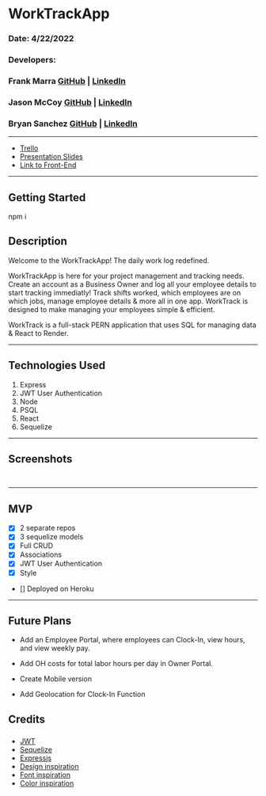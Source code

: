 # WorkTrackApp

### Date: 4/22/2022

### Developers:

### Frank Marra [GitHub](https://github.com/frankmarra) | [LinkedIn](https://www.linkedin.com/in/frankrmarra/)

### Jason McCoy [GitHub](https://github.com/MC-JSON) | [LinkedIn](https://www.linkedin.com/in/jasonwmccoy/)

### Bryan Sanchez [GitHub]() | [LinkedIn](https://www.https://www.linkedin.com/in/bryvn1xx/)

---

- [Trello](https://trello.com/b/R3ERjgEi/worktrackapp)
- [Presentation Slides](https://docs.google.com/presentation/d/1HbCL443_C0jDc6XwxrTpGcek0Dp72o-2r4YH5MGvJLE/edit?usp=sharing)
- [Link to Front-End](https://github.com/MC-JSON/WorkTrack-FrontEnd)

---

## Getting Started

npm i

## Description

Welcome to the WorkTrackApp! The daily work log redefined.

WorkTrackApp is here for your project management and tracking needs. Create an account as a Business Owner and log all your employee details to start tracking immediatly! Track shifts worked, which employees are on which jobs, manage employee details & more all in one app. WorkTrack is designed to make managing your employees simple & efficient.

WorkTrack is a full-stack PERN application that uses SQL for managing data & React to Render.

---

## Technologies Used

1.  Express
2.  JWT User Authentication
3.  Node
4.  PSQL
5.  React
6.  Sequelize

---

## Screenshots

![]()

![]()

---

## **MVP**

- [x] 2 separate repos
- [x] 3 sequelize models
- [x] Full CRUD
- [x] Associations
- [x] JWT User Authentication
- [x] Style
- [] Deployed on Heroku

---

## **Future Plans**

- Add an Employee Portal, where employees can Clock-In, view hours, and view weekly pay.

- Add OH costs for total labor hours per day in Owner Portal.
- Create Mobile version
- Add Geolocation for Clock-In Function

## **Credits**

###

- [JWT](https://developer.mozilla.org/en-US/docs/Web/API/Window/localStorage)
- [Sequelize](https://sequelize.org/docs/v6/)
- [Expressjs](https://expressjs.com/)
- [Design inspiration](https://www.mockplus.com/blog/post/login-page-examples)
- [Font inspiration](https://www.mixfont.com/)
- [Color inspiration](https://color.adobe.com/)

###
